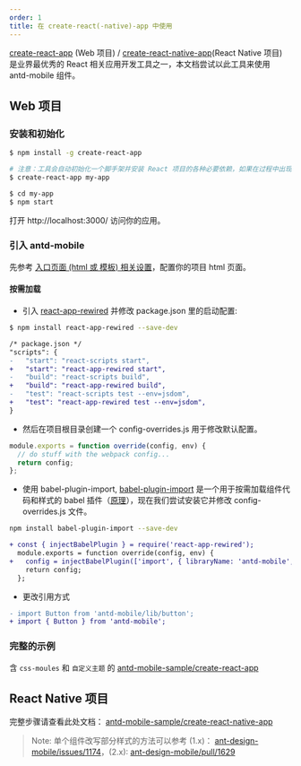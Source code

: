 ```yaml
---
order: 1
title: 在 create-react(-native)-app 中使用
---
```


[create-react-app](https://github.com/facebookincubator/create-react-app) (Web 项目) / [create-react-native-app](https://github.com/react-community/create-react-native-app)(React Native 项目) 是业界最优秀的 React 相关应用开发工具之一，本文档尝试以此工具来使用 antd-mobile 组件。

## Web 项目

### 安装和初始化

```bash
$ npm install -g create-react-app

# 注意：工具会自动初始化一个脚手架并安装 React 项目的各种必要依赖，如果在过程中出现网络问题，请尝试配置代理或使用其他 npm registry。
$ create-react-app my-app

$ cd my-app
$ npm start
```

打开 http://localhost:3000/ 访问你的应用。

### 引入 antd-mobile

先参考 [入口页面 (html 或 模板) 相关设置](/docs/react/introduce#3.-%E4%BD%BF%E7%94%A8)，配置你的项目 html 页面。

#### 按需加载

- 引入 [react-app-rewired](https://github.com/timarney/react-app-rewired) 并修改 package.json 里的启动配置:

```bash
$ npm install react-app-rewired --save-dev
```

```diff
/* package.json */
"scripts": {
-   "start": "react-scripts start",
+   "start": "react-app-rewired start",
-   "build": "react-scripts build",
+   "build": "react-app-rewired build",
-   "test": "react-scripts test --env=jsdom",
+   "test": "react-app-rewired test --env=jsdom",
}
```

- 然后在项目根目录创建一个 config-overrides.js 用于修改默认配置。

```js
module.exports = function override(config, env) {
  // do stuff with the webpack config...
  return config;
};
```

- 使用 babel-plugin-import, [babel-plugin-import](https://github.com/ant-design/babel-plugin-import) 是一个用于按需加载组件代码和样式的 babel 插件（[原理](https://ant.design/docs/react/getting-started-cn#按需加载)），现在我们尝试安装它并修改 config-overrides.js 文件。

```bash
npm install babel-plugin-import --save-dev
```

```diff
+ const { injectBabelPlugin } = require('react-app-rewired');
  module.exports = function override(config, env) {
+   config = injectBabelPlugin(['import', { libraryName: 'antd-mobile', style: 'css' }], config);
    return config;
  };
```

- 更改引用方式

```diff
- import Button from 'antd-mobile/lib/button';
+ import { Button } from 'antd-mobile';
```

### 完整的示例

含 `css-moules` 和 `自定义主题` 的 [antd-mobile-sample/create-react-app](https://github.com/ant-design/antd-mobile-samples/tree/master/create-react-app)


## React Native 项目

完整步骤请查看此处文档： [antd-mobile-sample/create-react-native-app](https://github.com/ant-design/antd-mobile-samples/tree/master/create-react-native-app)

> Note: 单个组件改写部分样式的方法可以参考 (1.x)： [ant-design-mobile/issues/1174](https://github.com/ant-design/ant-design-mobile/issues/1174#issuecomment-295256831)，(2.x): [ant-design-mobile/pull/1629](https://github.com/ant-design/ant-design-mobile/pull/1629)
